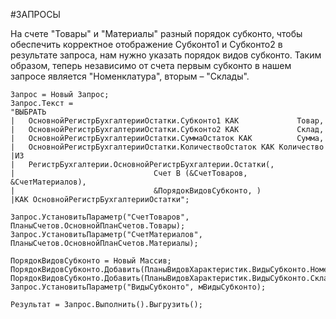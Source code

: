 #ЗАПРОСЫ 

На счете "Товары" и "Материалы" разный порядок субконто, чтобы обеспечить корректное отображение Субконто1 и Субконто2 в результате запроса, нам нужно указать порядок видов субконто. Таким образом, теперь независимо от счета первым субконто в нашем
запросе является "Номенклатура", вторым – "Склады".

```bsl
Запрос = Новый Запрос;
Запрос.Текст =
"ВЫБРАТЬ
|	ОсновнойРегистрБухгалтерииОстатки.Субконто1 КАК				Товар,
|	ОсновнойРегистрБухгалтерииОстатки.Субконто2 КАК				Склад,
|	ОсновнойРегистрБухгалтерииОстатки.СуммаОстаток КАК			Сумма,
|	ОсновнойРегистрБухгалтерииОстатки.КоличествоОстаток КАК	Количество
|ИЗ
|	РегистрБухгалтерии.ОсновнойРегистрБухгалтерии.Остатки(, 
|								Счет В (&СчетТоваров, &СчетМатериалов), 
|								&ПорядокВидовСубконто, ) 
|КАК ОсновнойРегистрБухгалтерииОстатки";

Запрос.УстановитьПараметр("СчетТоваров", ПланыСчетов.ОсновнойПланСчетов.Товары);
Запрос.УстановитьПараметр("СчетМатериалов", ПланыСчетов.ОсновнойПланСчетов.Материалы);

ПорядокВидовСубконто = Новый Массив;
ПорядокВидовСубконто.Добавить(ПланыВидовХарактеристик.ВидыСубконто.Номенклатура);
ПорядокВидовСубконто.Добавить(ПланыВидовХарактеристик.ВидыСубконто.Склады);
Запрос.УстановитьПараметр("ВидыСубконто", мВидыСубконто);

Результат = Запрос.Выполнить().Выгрузить();
```
